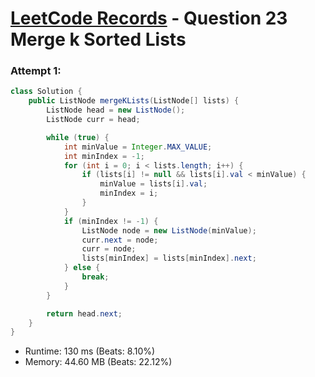 # [LeetCode Records](../README.md) - Question 23 Merge k Sorted Lists

### Attempt 1: 
```java
class Solution {
    public ListNode mergeKLists(ListNode[] lists) {
        ListNode head = new ListNode();
        ListNode curr = head;

        while (true) {
            int minValue = Integer.MAX_VALUE;
            int minIndex = -1;
            for (int i = 0; i < lists.length; i++) {
                if (lists[i] != null && lists[i].val < minValue) {
                    minValue = lists[i].val;
                    minIndex = i;
                }
            }
            if (minIndex != -1) {
                ListNode node = new ListNode(minValue);
                curr.next = node;
                curr = node;
                lists[minIndex] = lists[minIndex].next;
            } else {
                break;
            }
        }

        return head.next;
    }
}
```
- Runtime: 130 ms (Beats: 8.10%)
- Memory: 44.60 MB (Beats: 22.12%)

<br>
